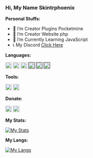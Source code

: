 ### Hi, My Name Skintrphoenix


**Personal Stuffs:**

- 🔭 I’m Creator Plugins Pocketmine
- 🔧 I’m Creator Website php
- 🌱 I’m Currently Learning JavaScript
- 📞 My Discord [Click Here](https://discord.gg/HtYd8jfQAh)


**Languages:**

[<code><img alt="Php" height="20px" src="https://seeklogo.com/images/P/PHP-logo-0B2FDC4529-seeklogo.com.png"/></code>](https://www.php.net/)
[<code><img alt="Html" height="20px" src="https://seeklogo.com/images/H/html5-logo-EF92D240D7-seeklogo.com.png"/></code>](https://html.com/)
[<code><img alt="Bash Shell" height="20px" src="https://seeklogo.com/images/B/bash-logo-BF4F6893D9-seeklogo.com.png"/></code>](https://www.gnu.org/software/bash/)
[<code><img alt="CSS" height="20px" src="https://seeklogo.com/images/C/css3-logo-8724075274-seeklogo.com.png"/></code>]()
[<code><img alt="C++" height="20px" src="https://seeklogo.com/images/C/c-logo-1B1817C041-seeklogo.com.png"/></code>]()
[<code><img alt="Python" height="20px" src="https://seeklogo.com/images/P/python-logo-A32636CAA3-seeklogo.com.png"/></code>]()

**Tools:**

[<code><img alt="PocketMine" height="20px" src="https://avatars3.githubusercontent.com/u/3150836?s=200&v=4"/></code>](https://github.com/pmmp/PocketMine-MP)
[<code><img alt="Poggit" height="20px" src="https://avatars2.githubusercontent.com/u/22427965?s=400&u=ab2083244b63dc147f5841cd9e5399634a8b0853&v=4"/></code>](https://poggit.pmmp.io)

**Donate:**

[<code><img alt="Saweria" height="20px" src="https://encrypted-tbn0.gstatic.com/images?q=tbn%3AANd9GcSBHDZyBywq4Sxvmd65UfQYGdnAzbcSkRFJyg&usqp=CAU"/></code>](https://saweria.co/Skintrphoenix)
[<code><img alt="Paypal" height="20px" src="https://encrypted-tbn0.gstatic.com/images?q=tbn:ANd9GcQZtu0A0ei_zJNYA2SjujzpX1MFs4j348OIuNtQSj8JBOJuy-LCwx7CzuQ&s=10"/></code>](https://paypal.me/Skintrphoenix)

**My Stats:**

[![My Stats](https://github-readme-stats.vercel.app//api?username=Skintrphoenix&show_icons=true&count_private=true&hide_title=true&bg_color=30,3668B5,12254D&title_color=fff&text_color=fff)](https://github.com/Skintrphoenix/)

**My Langs:**

[![My Langs](https://github-readme-stats.vercel.app/api/top-langs/?username=Skintrphoenix&layout=compact&bg_color=30,3668B5,12254D&title_color=fff&text_color=fff)](https://github.com/Skintrphoenix/)

